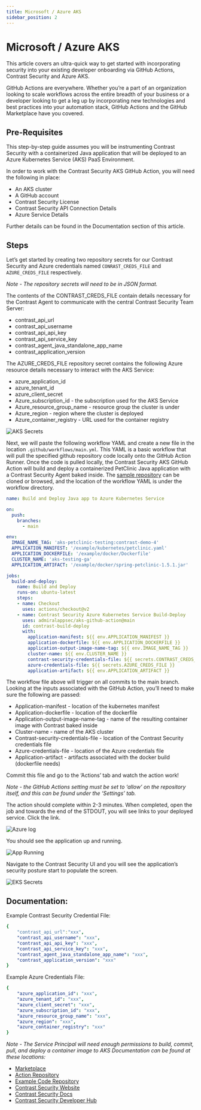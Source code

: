 ```yaml
---
title: Microsoft / Azure AKS
sidebar_position: 2
---
```


# Microsoft / Azure AKS

This article covers an ultra-quick way to get started with incorporating security into your existing developer onboarding via GitHub Actions, Contrast Security and Azure AKS.

GitHub Actions are everywhere. Whether you’re a part of an organization looking to scale workflows across the entire breadth of your business or a developer looking to get a leg up by incorporating new technologies and best practices into your automation stack, GitHub Actions and the GitHub Marketplace have you covered.

## Pre-Requisites

This step-by-step guide assumes you will be instrumenting Contrast Security with a containerized Java application that will be deployed to an Azure Kubernetes Service (AKS) PaaS Environment.

In order to work with the Contrast Security AKS GitHub Action, you will need the following in place:

 * An AKS cluster
 * A GitHub account
 * Contrast Security License
 * Contrast Security API Connection Details
 * Azure Service Details

Further details can be found in the Documentation section of this article.

## Steps

Let’s get started by creating two repository secrets for our Contrast Security and Azure credentials named `CONRAST_CREDS_FILE` and `AZURE_CREDS_FILE` respectively.

_Note - The repository secrets will need to be in JSON format._

The contents of the CONTRAST_CREDS_FILE contain details necessary for the Contrast Agent to communicate with the central Contrast Security Team Server:

 * contrast_api_url
 * contrast_api_username
 * contrast_api_api_key
 * contrast_api_service_key
 * contrast_agent_java_standalone_app_name
 * contrast_application_version

The AZURE_CREDS_FILE repository secret contains the following Azure resource details necessary to interact with the AKS Service:

 * azure_application_id
 * azure_tenant_id
 * azure_client_secret
 * Azure_subscription_id - the subscription used for the AKS Service
 * Azure_resource_group_name - resource group the cluster is under
 * Azure_region - region where the cluster is deployed
 * Azure_container_registry - URL used for the container registry

![AKS Secrets](azure-ga-secrets.png)

Next, we will paste the following workflow YAML and create a new file in the location `.github/workflows/main.yml`. This YAML is a basic workflow that will pull the specified github repository code locally onto the GitHub Action Runner. Once the code is pulled locally, the Contrast Security AKS GitHub Action will build and deploy a containerized PetClinic Java application with a Contrast Security Agent baked inside. The [sample repository](https://github.com/admiralappsec/eks-github-actions-demo) can be cloned or browsed, and the location of the workflow YAML is under the workflow directory.

```yaml
name: Build and Deploy Java app to Azure Kubernetes Service

on:
  push:
    branches:
      - main

env:
  IMAGE_NAME_TAG: 'aks-petclinic-testing:contrast-demo-4'
  APPLICATION_MANIFEST: '/example/kubernetes/petclinic.yaml'
  APPLICATION_DOCKERFILE: '/example/docker/Dockerfile'
  CLUSTER_NAME: 'aks-testing-ga'
  APPLICATION_ARTIFACT: '/example/docker/spring-petclinic-1.5.1.jar'

jobs:
  build-and-deploy:
    name: Build and Deploy
    runs-on: ubuntu-latest
    steps:
    - name: Checkout
      uses: actions/checkout@v2
    - name: Contrast Security Azure Kubernetes Service Build-Deploy
      uses: admiralappsec/aks-github-action@main
      id: contrast-build-deploy
      with:
        application-manifest: ${{ env.APPLICATION_MANIFEST }}
        application-dockerfile: ${{ env.APPLICATION_DOCKERFILE }}
        application-output-image-name-tag: ${{ env.IMAGE_NAME_TAG }}
        cluster-name: ${{ env.CLUSTER_NAME }}
        contrast-security-credentials-file: ${{ secrets.CONTRAST_CREDS_FILE }}
        azure-credentials-file: ${{ secrets.AZURE_CREDS_FILE }}
        application-artifact: ${{ env.APPLICATION_ARTIFACT }}
```

The workflow file above will trigger on all commits to the main branch. Looking at the inputs associated with the GitHub Action, you’ll need to make sure the following are passed:

 * Application-manifest - location of the kubernetes manifest
 * Application-dockerfile - location of the dockerfile
 * Application-output-image-name-tag - name of the resulting container image with Contrast baked inside
 * Cluster-name - name of the AKS cluster
 * Contrast-security-credentials-file - location of the Contrast Security credentials file
 * Azure-credentials-file - location of the Azure credentials file
 * Application-artifact - artifacts associated with the docker build (dockerfile needs)

Commit this file and go to the ‘Actions’ tab and watch the action work!

_Note - the GitHub Actions setting must be set to ‘allow’ on the repository itself, and this can be found under the ‘Settings’ tab._

The action should complete within 2-3 minutes. When completed, open the job and towards the end of the STDOUT, you will see links to your deployed service. Click the link.

![Azure log](azure-ga-log-output.png)

You should see the application up and running.

![App Running](spring-boot-petclinic-landing-page.png)

Navigate to the Contrast Security UI and you will see the application’s security posture start to populate the screen.

![EKS Secrets](contast-ui-f-screen-shot.png)

## Documentation:

Example Contrast Security Credential File:

```yaml
{
    "contrast_api_url":"xxx",
    "contrast_api_username": "xxx",
    "contrast_api_api_key": "xxx",
    "contrast_api_service_key": "xxx",
    "contrast_agent_java_standalone_app_name": "xxx",
    "contrast_application_version": "xxx"
}
```

Example Azure Credentials File:

```yaml
{
    "azure_application_id": "xxx",
    "azure_tenant_id": "xxx",
    "azure_client_secret": "xxx",
    "azure_subscription_id": "xxx",
    "azure_resource_group_name": "xxx",
    "azure_region": "xxx",
    "azure_container_registry": "xxx"
}
```

_Note - The Service Principal will need enough permissions to build, commit, pull, and deploy a container image to AKS Documentation can be found at these locations:_

 * [Marketplace](https://github.com/marketplace/actions/contrast-security-eks-build-deploy)
 * [Action Repository](https://github.com/Contrast-Security-OSS/integration-eks-github-action)
 * [Example Code Repository](https://github.com/admiralappsec/eks-github-actions-demo)
 * [Contrast Security Website](https://contrastsecurity.com/)
 * [Contrast Security Docs](https://docs.contrastsecurity.com/?lang=en)
 * [Contrast Security Developer Hub](https://developer.contrastsecurity.com/)